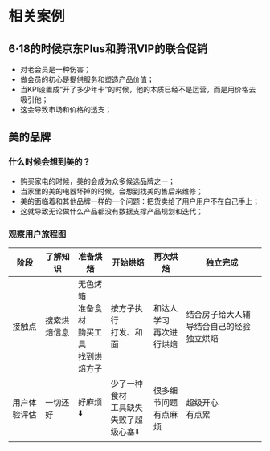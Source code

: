 # 相关案例

##  6·18的时候京东Plus和腾讯VIP的联合促销

- 对老会员是一种伤害；
- 做会员的初心是提供服务和塑造产品价值；
- 当KPI设置成“开了多少年卡”的时候，他的本质已经不是运营，而是用价格去吸引他；
- 这会导致市场和价格的透支；

## 美的品牌

### 什么时候会想到美的？

- 购买家电的时候，美的会成为众多候选品牌之一；
- 当家里的美的电器坏掉的时候，会想到找美的售后来维修；
- 美的面临着和其他品牌一样的一个问题：把货卖给了用户用户不在自己手上；
- 这就导致无论做什么产品都没有数据支撑产品规划和迭代；

### 观察用户旅程图

| 阶段         | 了解知识     | 准备烘焙                                            | 开始烘焙                                      | 再次烘焙                    | 独立完成                                 |
| ------------ | ------------ | --------------------------------------------------- | --------------------------------------------- | --------------------------- | ---------------------------------------- |
| 接触点       | 搜索烘焙信息 | 无色烤箱<br/>准备食材<br/>购买工具<br/>找到烘焙方子 | 按方子执行<br/>打发、和面                     | 和达人学习<br/>再次进行烘焙 | 结合房子给大人辅导结合自己的经验独立烘焙 |
| 用户体验评估 | 一切还好     | 好麻烦⬇️                                             | 少了一种食材<br/>工具缺失<br/>失败了超级心塞⬇️ | 很多细节问题<br/>有点麻烦   | 超级开心<br>有点累                       |

